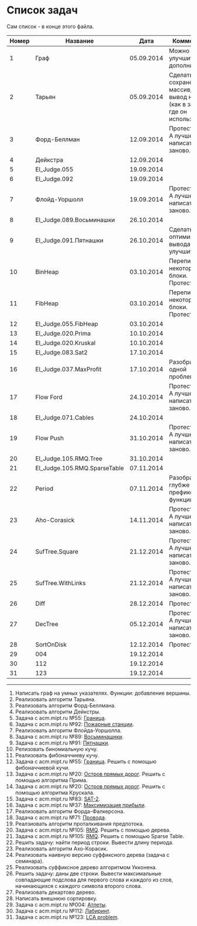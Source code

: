 ﻿Список задач
===================
Сам список - в конце этого файла.

|Номер | Название | Дата | Комментарий
|------|----------|----|---
|1|Граф|05.09.2014|Можно улучшить и дополнить.
|2|Тарьян|05.09.2014|Сделать сохранение в массив, а не вывод на экран (как в задачах, где он используется).
|3|Форд-Беллман|12.09.2014|Протестировать. А лучше написать заново.
|4|Дейкстра|12.09.2014|
|5|El_Judge.055|19.09.2014|
|6|El_Judge.092|19.09.2014|
|7|Флойд-Уоршолл|19.09.2014|Протестировать. А лучше написать заново.
|8|El_Judge.089.Восьминашки|26.10.2014|
|9|El_Judge.091.Пятнашки|26.10.2014|Сделать оптимизацию вывода и улучшить код.
|10|BinHeap|03.10.2014|Переписать некоторые блоки. Протестировать.
|11|FibHeap|03.10.2014|Переписать некоторые блоки. Протестировать.
|12|El_Judge.055.FibHeap|03.10.2014|
|13|El_Judge.020.Prima|10.10.2014|
|14|El_Judge.020.Kruskal|10.10.2014|
|15|El_Judge.083.Sat2|17.10.2014|
|16|El_Judge.037.MaxProfit|17.10.2014|Разобраться в одной проблемке.
|17|Flow Ford|24.10.2014|Протестировать. А лучше написать заново.
|18|El_Judge.071.Cables|24.10.2014|
|19|Flow Push|31.10.2014|Протестировать. А лучше написать заново.
|20|El_Judge.105.RMQ.Tree|31.10.2014|
|21|El_Judge.105.RMQ.SparseTable|07.11.2014|
|22|Period|07.11.2014|Разобраться глубже в работе префикс-функции.
|23|Aho-Corasick|14.11.2014|Протестировать. А лучше написать заново.
|24|SufTree.Square|21.12.2014|Протестировать. А лучше написать заново.
|25|SufTree.WithLinks|21.12.2014|Протестировать. А лучше написать заново.
|26|Diff|28.12.2014|Протестировать.
|27|DecTree|05.12.2014|Протестировать. А лучше написать заново.
|28|SortOnDisk|12.12.2014|Протестировать.
|29|004|19.12.2014|
|30|112|19.12.2014|
|31|123|19.12.2014|
---------------------------------------
1. Написать граф на умных указателях. Функции: добавление вершины.
2. Реализовать алгоритм Тарьяна.
3. Реализовать алгоритм Форд-Беллмана.
4. Реализовать алгоритм Дейкстры.
5. Задача с acm.mipt.ru №55: [Граница](http://acm.mipt.ru/judge/problems.pl?problem=055).
6. Задача с acm.mipt.ru №92: [Пожарные станции](http://acm.mipt.ru/judge/problems.pl?problem=092).
7. Реализовать алгоритм Флойда-Уоршолла.
8. Задача с acm.mipt.ru №89: [Восьминашнки](http://acm.mipt.ru/judge/problems.pl?problem=089).
9. Задача с acm.mipt.ru №91: [Пятнашки](http://acm.mipt.ru/judge/problems.pl?problem=091).
10. Релизовать биномиальную кучу.
11. Реализовать фибоначчиеву кучу.
12. Задача с acm.mipt.ru №55: [Граница](http://acm.mipt.ru/judge/problems.pl?problem=055). Решить с помощью фибоначчиевой кучи.
13. Задача с acm.mipt.ru №20: [Остров прямых дорог](http://acm.mipt.ru/judge/problems.pl?problem=020). Решить с помощью алгоритма Прима.
14. Задача с acm.mipt.ru №20: [Остров прямых дорог](http://acm.mipt.ru/judge/problems.pl?problem=020). Решить с помощью алгоритма Крускала.
15. Задача с acm.mipt.ru №83: [SAT-2](http://acm.mipt.ru/judge/problems.pl?problem=083).
16. Задача с acm.mipt.ru №37: [Максимизация прибыли](http://acm.mipt.ru/judge/problems.pl?problem=037).
17. Реализовать алгоритм Форда-Фалкерсона.
18. Задача с acm.mipt.ru №71: [Провода](http://acm.mipt.ru/judge/problems.pl?problem=071).
19. Реалзиовать алгоритм проталкивания предпотока.
20. Задача с acm.mipt.ru №105: [RMQ](http://acm.mipt.ru/judge/problems.pl?problem=105). Решить с помощью дерева.
21. Задача с acm.mipt.ru №105: [RMQ](http://acm.mipt.ru/judge/problems.pl?problem=105). Решить с помощью Sparse Table.
22. Решить задачу: найти период строки. Вывести длину периода.
23. Реализовать алгоритм Ахо-Корасик.
24. Реализовать наивную версию суффиксного дерева (задача с семинара).
25. Реализовать суффиксное дерево алгоритмом Укконена.
26. Решить задачу: даны две строки. Вывести максимальные совпадающие подслова для первого слова и каждого из слов, начинающихся с каждого символа второго слова.
27. Реализовать декартово дерево.
28. Написать внешнюю сортировку.
30. Задача с acm.mipt.ru №004: [Атлеты](http://acm.mipt.ru/judge/problems.pl?problem=004).
31. Задача с acm.mipt.ru №112: [Лабиринт](http://acm.mipt.ru/judge/problems.pl?problem=112).
32. Задача с acm.mipt.ru №123: [LCA problem](http://acm.mipt.ru/judge/problems.pl?problem=123).
